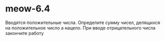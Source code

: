 # meow-6.4
Вводятся положительные числа. Определите сумму чисел, делящихся на положительное число a нацело. При вводе отрицательного числа закончите работу

